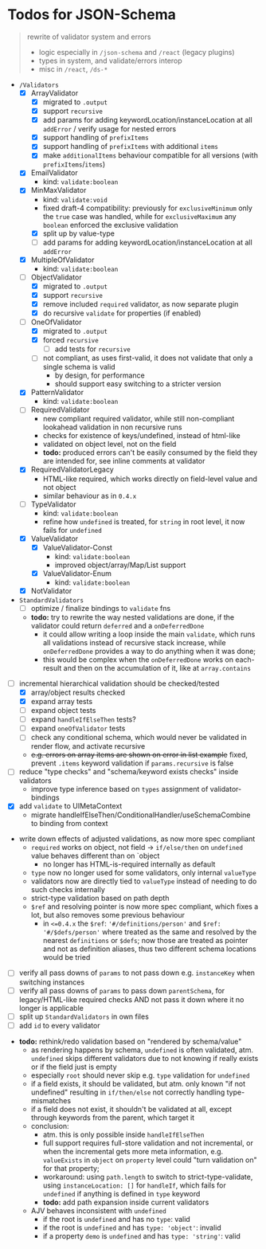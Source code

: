 # Todos for JSON-Schema

> rewrite of validator system and errors
> - logic especially in `/json-schema` and `/react` (legacy plugins)
> - types in system, and validate/errors interop
> - misc in `/react`, `/ds-*`

- `/Validators`
    - [x] ArrayValidator
        - [x] migrated to `.output`
        - [x] support `recursive`
        - [x] add params for adding keywordLocation/instanceLocation at all `addError` / verify usage for nested errors
        - [x] support handling of `prefixItems`
        - [x] support handling of `prefixItems` with additional `items`
        - [x] make `additionalItems` behaviour compatible for all versions (with `prefixItems`/`items`)
    - [x] EmailValidator
        - kind: `validate:boolean`
    - [x] MinMaxValidator
        - kind: `validate:void`
        - fixed draft-4 compatibility: previously for `exclusiveMinimum` only the `true` case was handled, while for `exclusiveMaximum` any `boolean` enforced the exclusive validation
        - [x] split up by value-type
        - [ ] add params for adding keywordLocation/instanceLocation at all `addError`
    - [x] MultipleOfValidator
        - kind: `validate:boolean`
    - [ ] ObjectValidator
        - [x] migrated to `.output`
        - [x] support `recursive`
        - [x] remove included `required` validator, as now separate plugin
        - [x] do recursive `validate` for properties (if enabled)
    - [ ] OneOfValidator
        - [x] migrated to `.output`
        - [x] forced `recursive`
            - [ ] add tests for `recursive`
        - [ ] not compliant, as uses first-valid, it does not validate that only a single schema is valid
            - by design, for performance
            - should support easy switching to a stricter version
    - [x] PatternValidator
        - kind: `validate:boolean`
    - [ ] RequiredValidator
        - new compliant required validator, while still non-compliant lookahead validation in non recursive runs
        - checks for existence of keys/undefined, instead of html-like
        - validated on object level, not on the field
        - **todo:** produced errors can't be easily consumed by the field they are intended for, see inline comments at validator
    - [x] RequiredValidatorLegacy
        - HTML-like required, which works directly on field-level value and not object
        - similar behaviour as in `0.4.x`
    - [ ] TypeValidator
        - kind: `validate:boolean`
        - refine how `undefined` is treated, for `string` in root level, it now fails for `undefined`
    - [x] ValueValidator
        - [x] ValueValidator-Const
            - kind: `validate:boolean`
            - improved object/array/Map/List support
        - [x] ValueValidator-Enum
            - kind: `validate:boolean`
    - [x] NotValidator
- `StandardValidators`
    - [ ] optimize / finalize bindings to `validate` fns
    - **todo:** try to rewrite the way nested validations are done, if the validator could return `deferred` and a `onDeferredDone`
        - it could allow writing a loop inside the main `validate`, which runs all validations instead of recursive stack increase,
          while `onDeferredDone` provides a way to do anything when it was done;
        - this would be complex when the `onDeferredDone` works on each-result and then on the accumulation of it,
          like at `array.contains`
- [ ] incremental hierarchical validation should be checked/tested
    - [x] array/object results checked
    - [x] expand array tests
    - [ ] expand object tests
    - [ ] expand `handleIfElseThen` tests?
    - [ ] expand `oneOfValidator` tests
    - [ ] check any conditional schema, which would never be validated in render flow, and activate recursive
    - ~~e.g. errors on array items are shown on error in list example~~ fixed, prevent `.items` keyword validation if `params.recursive` is false
- [ ] reduce "type checks" and "schema/keyword exists checks" inside validators
    - improve type inference based on `types` assignment of validator-bindings
- [x] add `validate` to UIMetaContext
    - migrate handleIfElseThen/ConditionalHandler/useSchemaCombine to binding from context
- write down effects of adjusted validations, as now more spec compliant
    - `required` works on object, not field -> `if/else/then` on `undefined` value behaves different than on `object
        - no longer has HTML-is-required internally as default
    - `type` now no longer used for some validators, only internal `valueType`
    - validators now are directly tied to `valueType` instead of needing to do such checks internally
    - strict-type validation based on path depth
    - `$ref` and resolving pointer is now more spec compliant, which fixes a lot, but also removes some previous behaviour
        - in `<=0.4.x` the `$ref`: `'#/definitions/person'` and `$ref: '#/$defs/person'`  where treated as the same and resolved by the nearest `definitions` or `$defs`; now those are treated as pointer and not as definition aliases, thus two different schema locations would be tried
- [ ] verify all pass downs of `params` to not pass down e.g. `instanceKey` when switching instances
- [ ] verify all pass downs of `params` to pass down `parentSchema`, for legacy/HTML-like required checks AND not pass it down where it no longer is applicable
- [ ] split up `StandardValidators` in own files
- [ ] add `id` to every validator
- **todo:** rethink/redo validation based on "rendered by schema/value"
    - as rendering happens by schema, `undefined` is often validated, atm. `undefined` skips different validators due to not knowing if really exists
      or if the field just is empty
    - especially `root` should never skip e.g. `type` validation for `undefined`
    - if a field exists, it should be validated, but atm. only known "if not undefined"
      resulting in `if/then/else` not correctly handling type-mismatches
    - if a field does not exist, it shouldn't be validated at all, except through keywords from the parent, which target it
    - conclusion:
        - atm. this is only possible inside `handleIfElseThen`
        - full support requires full-store validation and not incremental,
          or when the incremental gets more meta information, e.g. `valueExists` in `object` on `property` level could "turn validation on" for that property;
        - workaround: using `path.length` to switch to strict-type-validate, using `instanceLocation: []` for `handleIf`,
          which fails for `undefined` if anything is defined in `type` keyword
        - **todo:** add path expansion inside current validators
    - AJV behaves inconsistent with `undefined`
        - if the root is `undefined` and has no `type`: valid
        - if the root is `undefined` and has `type: 'object'`: invalid
        - if a property `demo` is `undefined` and has `type: 'string'`: valid
